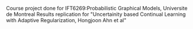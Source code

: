 Course project done for IFT6269:Probabilistic Graphical Models, Universite de Montreal
Results replication for "Uncertainity based Continual Learning with Adaptive Regularization, Hongjoon Ahn et al"
